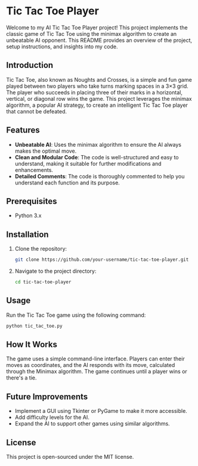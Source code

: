 # Tic Tac Toe Player

Welcome to my AI Tic Tac Toe Player project! This project implements the classic game of Tic Tac Toe using the minimax algorithm to create an unbeatable AI opponent. This README provides an overview of the project, setup instructions, and insights into my code.

## Introduction

Tic Tac Toe, also known as Noughts and Crosses, is a simple and fun game played between two players who take turns marking spaces in a 3×3 grid. The player who succeeds in placing three of their marks in a horizontal, vertical, or diagonal row wins the game. This project leverages the minimax algorithm, a popular AI strategy, to create an intelligent Tic Tac Toe player that cannot be defeated.

## Features

- **Unbeatable AI**: Uses the minimax algorithm to ensure the AI always makes the optimal move.
- **Clean and Modular Code**: The code is well-structured and easy to understand, making it suitable for further modifications and enhancements.
- **Detailed Comments**: The code is thoroughly commented to help you understand each function and its purpose.

## Prerequisites

- Python 3.x

## Installation

1. Clone the repository:
    ```bash
    git clone https://github.com/your-username/tic-tac-toe-player.git
    ```
2. Navigate to the project directory:
    ```bash
    cd tic-tac-toe-player
    ```

## Usage

Run the Tic Tac Toe game using the following command:
```bash
python tic_tac_toe.py
```


## How It Works
The game uses a simple command-line interface. Players can enter their moves as coordinates, and the AI responds with its move, calculated through the Minimax algorithm. The game continues until a player wins or there's a tie.

## Future Improvements
- Implement a GUI using Tkinter or PyGame to make it more accessible.
- Add difficulty levels for the AI.
- Expand the AI to support other games using similar algorithms.

## License
This project is open-sourced under the MIT license.
